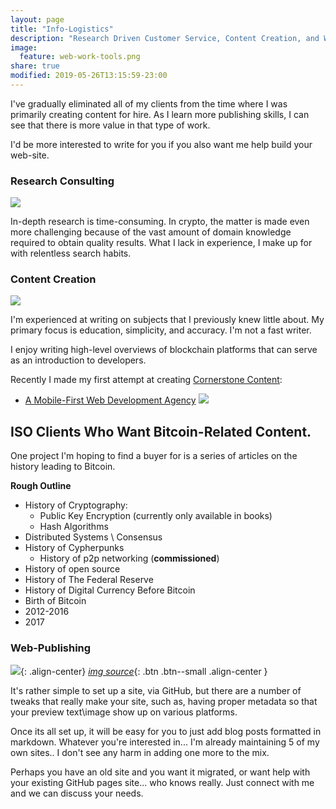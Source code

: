 ```yaml
---
layout: page
title: "Info-Logistics"
description: "Research Driven Customer Service, Content Creation, and Web Publishing."
image:
  feature: web-work-tools.png
share: true
modified: 2019-05-26T13:15:59-23:00
---
```


I've gradually eliminated all of my clients from the time where I was primarily creating content for hire. As I learn more publishing skills, I can see that there is more value in that type of work. 

I'd be more interested to write for you if you also want me help build your web-site.


### Research Consulting

<img src="https://infominer.id/assets/img/blockchain_research.png"/>

In-depth research is time-consuming. In crypto, the matter is made even more challenging because of the vast amount of domain knowledge required to obtain quality results. What I lack in experience, I make up for with relentless search habits.

### Content Creation

<img src="https://i.imgur.com/iAx8Vo6.png"/>

I'm experienced at writing on subjects that I previously knew little about. My primary focus is education, simplicity, and accuracy. I'm not a fast writer. 

I enjoy writing high-level overviews of blockchain platforms that can serve as an introduction to developers.  

Recently I made my first attempt at creating [Cornerstone Content](https://infominer.id/web-work/LearnSEO/#internal-linking-cornerstone-content):

* [A Mobile-First Web Development Agency](https://www.csbtechemporium.com/mobile-first-web-development/)
  [![](https://imgur.com/sHa81Fdl.png)](https://www.csbtechemporium.com/mobile-first-web-development/)

ISO Clients Who Want Bitcoin-Related Content.
---------------------------------------------

One project I'm hoping to find a buyer for is a series of articles on the history leading to Bitcoin. 

**Rough Outline**
* History of Cryptography:
  * Public Key Encryption (currently only available in books)
  * Hash Algorithms
* Distributed Systems \ Consensus
* History of Cypherpunks
  * History of p2p networking (**commissioned**)
* History of open source
* History of The Federal Reserve
* History of Digital Currency Before Bitcoin 
* Birth of Bitcoin
* 2012-2016
* 2017

### Web-Publishing

![](https://i.imgur.com/asfJ5uS.png){: .align-center}
[*img source*](https://techooid.com/free-blog-jekyll-github){: .btn .btn--small .align-center }

It's rather simple to set up a site, via GitHub, but there are a number of tweaks that really make your site, such as, having proper metadata so that your preview text\image show up on various platforms.

Once its all set up, it will be easy for you to just add blog posts formatted in markdown. Whatever you're interested in... I'm already maintaining 5 of my own sites.. I don't see any harm in adding one more to the mix.

Perhaps you have an old site and you want it migrated, or want help with your existing GitHub pages site... who knows really. Just connect with me and we can discuss your needs.